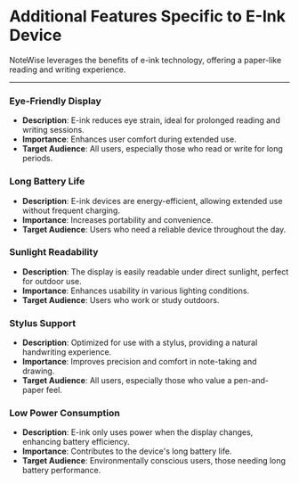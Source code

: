# Additional Features Specific to E-Ink Device

NoteWise leverages the benefits of e-ink technology, offering a paper-like reading and writing experience.

---

### Eye-Friendly Display

- **Description**: E-ink reduces eye strain, ideal for prolonged reading and writing sessions.
- **Importance**: Enhances user comfort during extended use.
- **Target Audience**: All users, especially those who read or write for long periods.

### Long Battery Life

- **Description**: E-ink devices are energy-efficient, allowing extended use without frequent charging.
- **Importance**: Increases portability and convenience.
- **Target Audience**: Users who need a reliable device throughout the day.

### Sunlight Readability

- **Description**: The display is easily readable under direct sunlight, perfect for outdoor use.
- **Importance**: Enhances usability in various lighting conditions.
- **Target Audience**: Users who work or study outdoors.

### Stylus Support

- **Description**: Optimized for use with a stylus, providing a natural handwriting experience.
- **Importance**: Improves precision and comfort in note-taking and drawing.
- **Target Audience**: All users, especially those who value a pen-and-paper feel.

### Low Power Consumption

- **Description**: E-ink only uses power when the display changes, enhancing battery efficiency.
- **Importance**: Contributes to the device's long battery life.
- **Target Audience**: Environmentally conscious users, those needing long battery performance.
